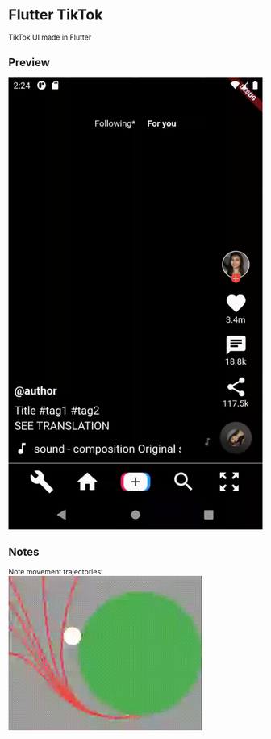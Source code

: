 # Flutter TikTok
TikTok UI made in Flutter
## Preview
![](flutter_tiktok.gif)
## Notes
Note movement trajectories:<br/>![](note_trajectories.gif)